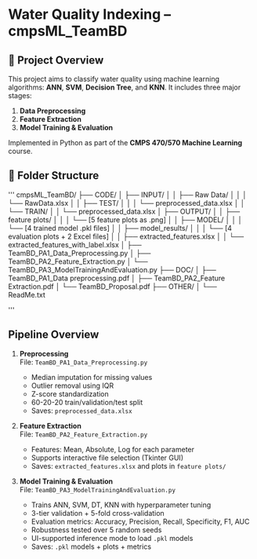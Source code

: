 # Water Quality  Indexing – cmpsML_TeamBD

## 📌 Project Overview

This project aims to classify water quality using machine learning algorithms: **ANN**, **SVM**, **Decision Tree**, and **KNN**. It includes three major stages:
1. **Data Preprocessing**
2. **Feature Extraction**
3. **Model Training & Evaluation**

Implemented in Python as part of the **CMPS 470/570 Machine Learning** course.  

## 🧩 Folder Structure

'''
cmpsML_TeamBD/
├── CODE/
│   ├── INPUT/
│   │   ├── Raw Data/
│   │   │   └── RawData.xlsx
│   │   ├── TEST/
│   │   │   └── preprocessed_data.xlsx
│   │   └── TRAIN/
│   │       └── preprocessed_data.xlsx
│   ├── OUTPUT/
│   │   ├── feature plots/
│   │   │   └── [5 feature plots as .png]
│   │   ├── MODEL/
│   │   │   └── [4 trained model .pkl files]
│   │   ├── model_results/
│   │   │   └── [4 evaluation plots + 2 Excel files]
│   │   ├── extracted_features.xlsx
│   │   └── extracted_features_with_label.xlsx
│   ├── TeamBD_PA1_Data_Preprocessing.py
│   ├── TeamBD_PA2_Feature_Extraction.py
│   └── TeamBD_PA3_ModelTrainingAndEvaluation.py
├── DOC/
│   ├── TeamBD_PA1_Data preprocessing.pdf
│   ├── TeamBD_PA2_Feature Extraction.pdf
│   └── TeamBD_Proposal.pdf
├── OTHER/
│   └── ReadMe.txt

'''


##  Pipeline Overview

1. **Preprocessing**  
   File: `TeamBD_PA1_Data_Preprocessing.py`  
   - Median imputation for missing values
   - Outlier removal using IQR
   - Z-score standardization
   - 60-20-20 train/validation/test split
   - Saves: `preprocessed_data.xlsx`

2. **Feature Extraction**  
   File: `TeamBD_PA2_Feature_Extraction.py`  
   - Features: Mean, Absolute, Log for each parameter
   - Supports interactive file selection (Tkinter GUI)
   - Saves: `extracted_features.xlsx` and plots in `feature plots/`

3. **Model Training & Evaluation**  
   File: `TeamBD_PA3_ModelTrainingAndEvaluation.py`  
   - Trains ANN, SVM, DT, KNN with hyperparameter tuning
   - 3-tier validation + 5-fold cross-validation
   - Evaluation metrics: Accuracy, Precision, Recall, Specificity, F1, AUC
   - Robustness tested over 5 random seeds
   - UI-supported inference mode to load `.pkl` models
   - Saves: `.pkl` models + plots + metrics

